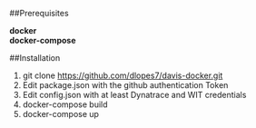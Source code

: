 ##Prerequisites

**docker**  
**docker-compose**  

##Installation

1. git clone https://github.com/dlopes7/davis-docker.git
2. Edit package.json with the github authentication Token
3. Edit config.json with at least Dynatrace and WIT credentials  
4. docker-compose build
5. docker-compose up


